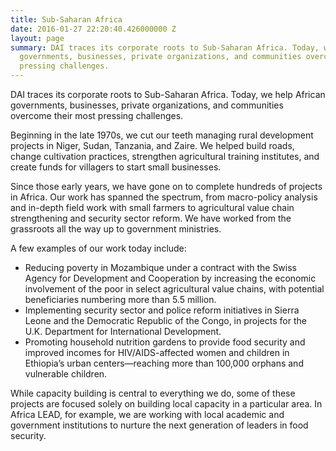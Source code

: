 ```yaml
---
title: Sub-Saharan Africa
date: 2016-01-27 22:20:40.426000000 Z
layout: page
summary: DAI traces its corporate roots to Sub-Saharan Africa. Today, we help African
  governments, businesses, private organizations, and communities overcome their most
  pressing challenges.
---
```


DAI traces its corporate roots to Sub-Saharan Africa. Today, we help African governments, businesses, private organizations, and communities overcome their most pressing challenges.

Beginning in the late 1970s, we cut our teeth managing rural development projects in Niger, Sudan, Tanzania, and Zaire. We helped build roads, change cultivation practices, strengthen agricultural training institutes, and create funds for villagers to start small businesses.

Since those early years, we have gone on to complete hundreds of projects in Africa. Our work has spanned the spectrum, from macro-policy analysis and in-depth field work with small farmers to agricultural value chain strengthening and security sector reform. We have worked from the grassroots all the way up to government ministries.

A few examples of our work today include:

* Reducing poverty in Mozambique under a contract with the Swiss Agency for Development and Cooperation by increasing the economic involvement of the poor in select agricultural value chains, with potential beneficiaries numbering more than 5.5 million.
* Implementing security sector and police reform initiatives in Sierra Leone and the Democratic Republic of the Congo, in projects for the U.K. Department for International Development.
* Promoting household nutrition gardens to provide food security and improved incomes for HIV/AIDS-affected women and children in Ethiopia’s urban centers—reaching more than 100,000 orphans and vulnerable children.

While capacity building is central to everything we do, some of these projects are focused solely on building local capacity in a particular area. In Africa LEAD, for example, we are working with local academic and government institutions to nurture the next generation of leaders in food security.
